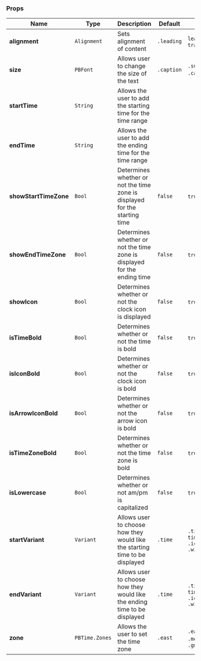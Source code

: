 ### Props
| Name | Type | Description | Default | Values |
| --- | ----------- | --------- | --------- | --------- |
| **alignment** | `Alignment` | Sets alignment of content | `.leading` | `leading` `center` `trailing` |
| **size** | `PBFont` | Allows user to change the size of the text | `.caption` | `.subcaption` `.caption` `.body` |
| **startTime** | `String` | Allows the user to add the starting time for the time range | | |
| **endTime** | `String` | Allows the user to add the ending time for the time range | | |
| **showStartTimeZone** | `Bool` | Determines whether or not the time zone is displayed for the starting time| `false` | `true` `false` |
| **showEndTimeZone** | `Bool` | Determines whether or not the time zone is displayed for the ending time | `false` | `true` `false` |
| **showIcon** | `Bool` | Determines whether or not the clock icon is displayed | `false` | `true` `false` |
| **isTimeBold** | `Bool` | Determines whether or not the time is bold | `false` | `true` `false` |
| **isIconBold** | `Bool` | Determines whether or not the clock icon is bold | `false` | `true` `false` |
| **isArrowIconBold** | `Bool` | Determines whether or not the arrow icon is bold | `false` | `true` `false` |
| **isTimeZoneBold** | `Bool` | Determines whether or not the time zone is bold | `false` | `true` `false` |
| **isLowercase** | `Bool` | Determines whether or not am/pm is capitalized | `false` | `true` `false` |
| **startVariant** | `Variant` | Allows user to choose how they would like the starting time to be displayed | `.time` | `.time` `clockIcon` `timeZone` `.iconTimeZone` `.withTimeZoneHeader` |
| **endVariant** | `Variant` | Allows user to choose how they would like the ending time to be displayed | `.time` | `.time` `clockIcon` `timeZone` `.iconTimeZone` `.withTimeZoneHeader` |
| **zone** | `PBTime.Zones` | Allows the user to set the time zone | `.east` | `.east` `.central` `.mountain` `.pacific` `.gmt` |
